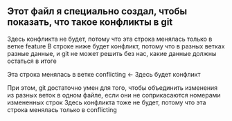 ## Этот файл я специально создал, чтобы показать, что такое конфликты в git
Здесь конфликта не будет, потому что эта строка менялась только в ветке feature
В строке ниже будет конфликт, потому что в разных ветках разные данные, и git не может решить без нас, какие данные должны остаться в итоге

Эта строка менялась в ветке conflicting <- Здесь будет конфликт

При этом, git достаточно умен для того, чтобы объединить изменения из разных веток в одном файле, если они не соприкасаются номерами измененных строк
Здесь конфликта тоже не будет, потому что эта строка менялась только в conflicting

